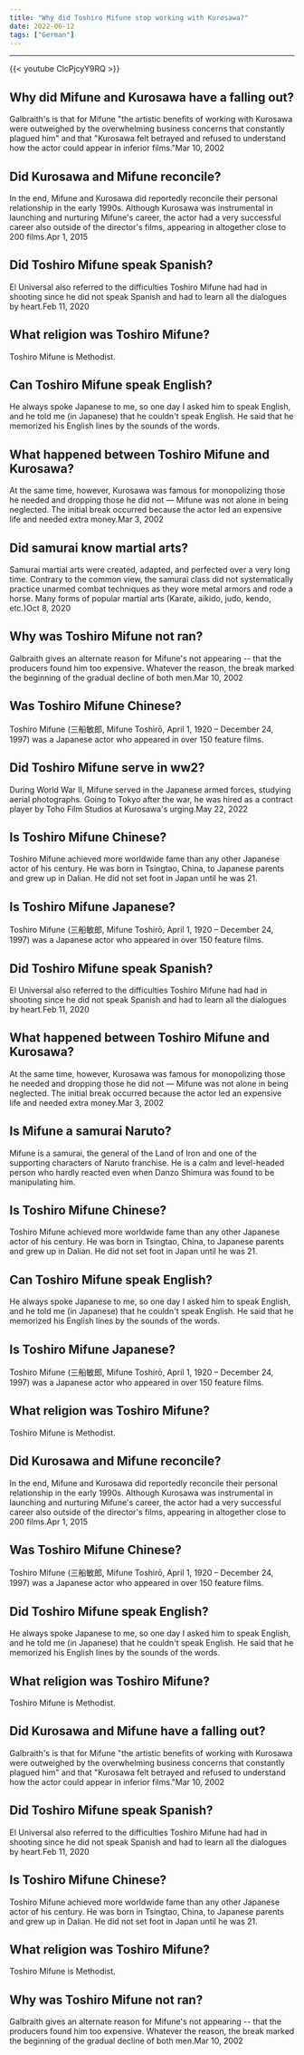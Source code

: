```yaml
---
title: "Why did Toshiro Mifune stop working with Kurosawa?"
date: 2022-06-12
tags: ["German"]
---
```


---
{{< youtube ClcPjcyY9RQ >}}
## Why did Mifune and Kurosawa have a falling out?
Galbraith's is that for Mifune "the artistic benefits of working with Kurosawa were outweighed by the overwhelming business concerns that constantly plagued him" and that "Kurosawa felt betrayed and refused to understand how the actor could appear in inferior films."Mar 10, 2002

## Did Kurosawa and Mifune reconcile?
In the end, Mifune and Kurosawa did reportedly reconcile their personal relationship in the early 1990s. Although Kurosawa was instrumental in launching and nurturing Mifune's career, the actor had a very successful career also outside of the director's films, appearing in altogether close to 200 films.Apr 1, 2015

## Did Toshiro Mifune speak Spanish?
El Universal also referred to the difficulties Toshiro Mifune had had in shooting since he did not speak Spanish and had to learn all the dialogues by heart.Feb 11, 2020

## What religion was Toshiro Mifune?
Toshiro Mifune is Methodist.

## Can Toshiro Mifune speak English?
He always spoke Japanese to me, so one day I asked him to speak English, and he told me (in Japanese) that he couldn't speak English. He said that he memorized his English lines by the sounds of the words.

## What happened between Toshiro Mifune and Kurosawa?
At the same time, however, Kurosawa was famous for monopolizing those he needed and dropping those he did not — Mifune was not alone in being neglected. The initial break occurred because the actor led an expensive life and needed extra money.Mar 3, 2002

## Did samurai know martial arts?
Samurai martial arts were created, adapted, and perfected over a very long time. Contrary to the common view, the samurai class did not systematically practice unarmed combat techniques as they wore metal armors and rode a horse. Many forms of popular martial arts (Karate, aikido, judo, kendo, etc.)Oct 8, 2020

## Why was Toshiro Mifune not ran?
Galbraith gives an alternate reason for Mifune's not appearing -- that the producers found him too expensive. Whatever the reason, the break marked the beginning of the gradual decline of both men.Mar 10, 2002

## Was Toshiro Mifune Chinese?
Toshiro Mifune (三船敏郎, Mifune Toshirō, April 1, 1920 – December 24, 1997) was a Japanese actor who appeared in over 150 feature films.

## Did Toshiro Mifune serve in ww2?
During World War II, Mifune served in the Japanese armed forces, studying aerial photographs. Going to Tokyo after the war, he was hired as a contract player by Toho Film Studios at Kurosawa's urging.May 22, 2022

## Is Toshiro Mifune Chinese?
Toshiro Mifune achieved more worldwide fame than any other Japanese actor of his century. He was born in Tsingtao, China, to Japanese parents and grew up in Dalian. He did not set foot in Japan until he was 21.

## Is Toshiro Mifune Japanese?
Toshiro Mifune (三船敏郎, Mifune Toshirō, April 1, 1920 – December 24, 1997) was a Japanese actor who appeared in over 150 feature films.

## Did Toshiro Mifune speak Spanish?
El Universal also referred to the difficulties Toshiro Mifune had had in shooting since he did not speak Spanish and had to learn all the dialogues by heart.Feb 11, 2020

## What happened between Toshiro Mifune and Kurosawa?
At the same time, however, Kurosawa was famous for monopolizing those he needed and dropping those he did not — Mifune was not alone in being neglected. The initial break occurred because the actor led an expensive life and needed extra money.Mar 3, 2002

## Is Mifune a samurai Naruto?
Mifune is a samurai, the general of the Land of Iron and one of the supporting characters of Naruto franchise. He is a calm and level-headed person who hardly reacted even when Danzo Shimura was found to be manipulating him.

## Is Toshiro Mifune Chinese?
Toshiro Mifune achieved more worldwide fame than any other Japanese actor of his century. He was born in Tsingtao, China, to Japanese parents and grew up in Dalian. He did not set foot in Japan until he was 21.

## Can Toshiro Mifune speak English?
He always spoke Japanese to me, so one day I asked him to speak English, and he told me (in Japanese) that he couldn't speak English. He said that he memorized his English lines by the sounds of the words.

## Is Toshiro Mifune Japanese?
Toshiro Mifune (三船敏郎, Mifune Toshirō, April 1, 1920 – December 24, 1997) was a Japanese actor who appeared in over 150 feature films.

## What religion was Toshiro Mifune?
Toshiro Mifune is Methodist.

## Did Kurosawa and Mifune reconcile?
In the end, Mifune and Kurosawa did reportedly reconcile their personal relationship in the early 1990s. Although Kurosawa was instrumental in launching and nurturing Mifune's career, the actor had a very successful career also outside of the director's films, appearing in altogether close to 200 films.Apr 1, 2015

## Was Toshiro Mifune Chinese?
Toshiro Mifune (三船敏郎, Mifune Toshirō, April 1, 1920 – December 24, 1997) was a Japanese actor who appeared in over 150 feature films.

## Did Toshiro Mifune speak English?
He always spoke Japanese to me, so one day I asked him to speak English, and he told me (in Japanese) that he couldn't speak English. He said that he memorized his English lines by the sounds of the words.

## What religion was Toshiro Mifune?
Toshiro Mifune is Methodist.

## Did Kurosawa and Mifune have a falling out?
Galbraith's is that for Mifune "the artistic benefits of working with Kurosawa were outweighed by the overwhelming business concerns that constantly plagued him" and that "Kurosawa felt betrayed and refused to understand how the actor could appear in inferior films."Mar 10, 2002

## Did Toshiro Mifune speak Spanish?
El Universal also referred to the difficulties Toshiro Mifune had had in shooting since he did not speak Spanish and had to learn all the dialogues by heart.Feb 11, 2020

## Is Toshiro Mifune Chinese?
Toshiro Mifune achieved more worldwide fame than any other Japanese actor of his century. He was born in Tsingtao, China, to Japanese parents and grew up in Dalian. He did not set foot in Japan until he was 21.

## What religion was Toshiro Mifune?
Toshiro Mifune is Methodist.

## Why was Toshiro Mifune not ran?
Galbraith gives an alternate reason for Mifune's not appearing -- that the producers found him too expensive. Whatever the reason, the break marked the beginning of the gradual decline of both men.Mar 10, 2002

